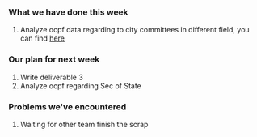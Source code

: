 ### What we have done this week
1. Analyze ocpf data regarding to city committees in different field, you can find [here](https://docs.google.com/document/d/1i2O2nWfl4B889jGDOtGE5uFOBEsN1DewNoauwpHcF-M/edit?usp=sharing)
### Our plan for next week
1. Write deliverable 3
2. Analyze ocpf regarding Sec of State
### Problems we've encountered
1. Waiting for other team finish the scrap